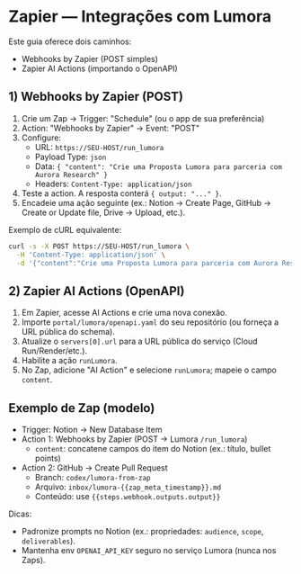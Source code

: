 # Zapier — Integrações com Lumora

Este guia oferece dois caminhos:
- Webhooks by Zapier (POST simples)
- Zapier AI Actions (importando o OpenAPI)

## 1) Webhooks by Zapier (POST)
1. Crie um Zap → Trigger: "Schedule" (ou o app de sua preferência)
2. Action: "Webhooks by Zapier" → Event: "POST"
3. Configure:
   - URL: `https://SEU-HOST/run_lumora`
   - Payload Type: `json`
   - Data: `{ "content": "Crie uma Proposta Lumora para parceria com Aurora Research" }`
   - Headers: `Content-Type: application/json`
4. Teste a action. A resposta conterá `{ output: "..." }`.
5. Encadeie uma ação seguinte (ex.: Notion → Create Page, GitHub → Create or Update file, Drive → Upload, etc.).

Exemplo de cURL equivalente:
```bash
curl -s -X POST https://SEU-HOST/run_lumora \
  -H 'Content-Type: application/json' \
  -d '{"content":"Crie uma Proposta Lumora para parceria com Aurora Research"}'
```

## 2) Zapier AI Actions (OpenAPI)
1. Em Zapier, acesse AI Actions e crie uma nova conexão.
2. Importe `portal/lumora/openapi.yaml` do seu repositório (ou forneça a URL pública do schema).
3. Atualize o `servers[0].url` para a URL pública do serviço (Cloud Run/Render/etc.).
4. Habilite a ação `runLumora`.
5. No Zap, adicione "AI Action" e selecione `runLumora`; mapeie o campo `content`.

## Exemplo de Zap (modelo)
- Trigger: Notion → New Database Item
- Action 1: Webhooks by Zapier (POST → Lumora `/run_lumora`)
  - `content`: concatene campos do item do Notion (ex.: título, bullet points)
- Action 2: GitHub → Create Pull Request
  - Branch: `codex/lumora-from-zap`
  - Arquivo: `inbox/lumora-{{zap_meta_timestamp}}.md`
  - Conteúdo: use `{{steps.webhook.outputs.output}}`

Dicas:
- Padronize prompts no Notion (ex.: propriedades: `audience`, `scope`, `deliverables`).
- Mantenha env `OPENAI_API_KEY` seguro no serviço Lumora (nunca nos Zaps).
